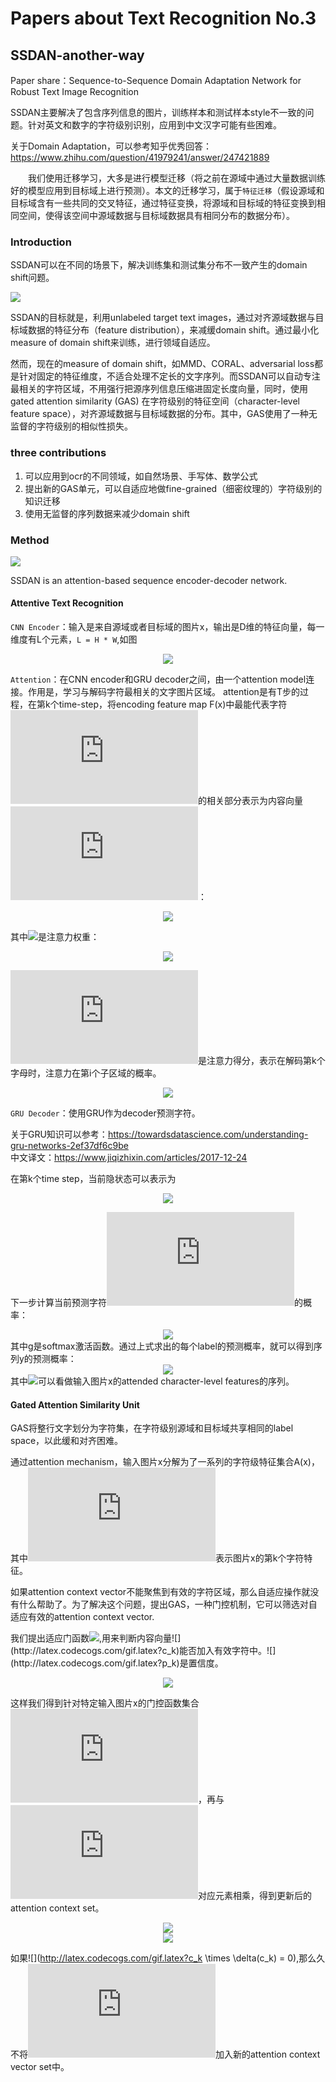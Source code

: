 # Papers about Text Recognition No.3
## SSDAN-another-way
Paper share：Sequence-to-Sequence Domain Adaptation Network for Robust Text Image Recognition

SSDAN主要解决了包含序列信息的图片，训练样本和测试样本style不一致的问题。针对英文和数字的字符级别识别，应用到中文汉字可能有些困难。

关于Domain Adaptation，可以参考知乎优秀回答：https://www.zhihu.com/question/41979241/answer/247421889

　　我们使用迁移学习，大多是进行模型迁移（将之前在源域中通过大量数据训练好的模型应用到目标域上进行预测）。本文的迁移学习，属于`特征迁移`（假设源域和目标域含有一些共同的交叉特征，通过特征变换，将源域和目标域的特征变换到相同空间，使得该空间中源域数据与目标域数据具有相同分布的数据分布）。

### Introduction

SSDAN可以在不同的场景下，解决训练集和测试集分布不一致产生的domain shift问题。

![](https://github.com/cassie1728/SSDAN-another-way/raw/master/ssdan1.jpg)

SSDAN的目标就是，利用unlabeled target text images，通过对齐源域数据与目标域数据的特征分布（feature distribution），来减缓domain shift。通过最小化measure of domain shift来训练，进行领域自适应。

然而，现在的measure of domain shift，如MMD、CORAL、adversarial loss都是针对固定的特征维度，不适合处理不定长的文字序列。而SSDAN可以自动专注最相关的字符区域，不用强行把源序列信息压缩进固定长度向量，同时，使用gated attention similarity (GAS) 在字符级别的特征空间（character-level feature space），对齐源域数据与目标域数据的分布。其中，GAS使用了一种无监督的字符级别的相似性损失。

### three contributions

1. 可以应用到ocr的不同领域，如自然场景、手写体、数学公式
2. 提出新的GAS单元，可以自适应地做fine-grained（细密纹理的）字符级别的知识迁移
3. 使用无监督的序列数据来减少domain shift

### Method

![](https://github.com/cassie1728/SSDAN-another-way/raw/master/ssdan2.jpg)

SSDAN is an attention-based sequence encoder-decoder network. 

#### Attentive Text Recognition

`CNN Encoder`：输入是来自源域或者目标域的图片x，输出是D维的特征向量，每一维度有L个元素，`L = H * W`,如图
<div align=center><img src="https://github.com/cassie1728/SSDAN-another-way/raw/master/ssdan3.jpg"/></div>

`Attention`：在CNN encoder和GRU decoder之间，由一个attention model连接。作用是，学习与解码字符最相关的文字图片区域。
attention是有T步的过程，在第k个time-step，将encoding feature map F(x)中最能代表字符![](http://latex.codecogs.com/gif.latex?y_k)的相关部分表示为内容向量![](http://latex.codecogs.com/gif.latex?c_k)：
<div align=center><img src="https://github.com/cassie1728/SSDAN-another-way/raw/master/ssdan4.jpg"/></div>

其中![](http://latex.codecogs.com/gif.latex?\alpha_k_,_i)是注意力权重：
<div align=center><img src="https://github.com/cassie1728/SSDAN-another-way/raw/master/ssdan5.jpg"/></div>

![](http://latex.codecogs.com/gif.latex?s_k_,_i)是注意力得分，表示在解码第k个字母时，注意力在第i个子区域的概率。
<div align=center><img src="https://github.com/cassie1728/SSDAN-another-way/raw/master/ssdan6.jpg"/></div>

`GRU Decoder`：使用GRU作为decoder预测字符。

关于GRU知识可以参考：https://towardsdatascience.com/understanding-gru-networks-2ef37df6c9be 
<br>
中文译文：https://www.jiqizhixin.com/articles/2017-12-24

在第k个time step，当前隐状态可以表示为
<div align=center><img src="https://github.com/cassie1728/SSDAN-another-way/raw/master/ssdan7.jpg"/></div>

下一步计算当前预测字符![](http://latex.codecogs.com/gif.latex?y_k)的概率：
<div align=center><img src="https://github.com/cassie1728/SSDAN-another-way/raw/master/ssdan8.jpg"/></div>
其中g是softmax激活函数。通过上式求出的每个label的预测概率，就可以得到序列y的预测概率：
<div align=center><img src="https://github.com/cassie1728/SSDAN-another-way/raw/master/ssdan9.jpg"/></div>
其中<img src="https://github.com/cassie1728/SSDAN-another-way/raw/master/ssdan10.jpg"/></div>可以看做输入图片x的attended character-level features的序列。

#### Gated Attention Similarity Unit

GAS将整行文字划分为字符集，在字符级别源域和目标域共享相同的label space，以此缓和对齐困难。

通过attention mechanism，输入图片x分解为了一系列的字符级特征集合A(x)，其中![](http://latex.codecogs.com/gif.latex?c_k)表示图片x的第k个字符特征。

如果attention context vector不能聚焦到有效的字符区域，那么自适应操作就没有什么帮助了。为了解决这个问题，提出GAS，一种门控机制，它可以筛选对自适应有效的attention context vector.

我们提出适应门函数![](http://latex.codecogs.com/gif.latex?\delta(c_k)),用来判断内容向量![](http://latex.codecogs.com/gif.latex?c_k)能否加入有效字符中。![](http://latex.codecogs.com/gif.latex?p_k)是置信度。
<div align=center><img src="https://github.com/cassie1728/SSDAN-another-way/raw/master/1.jpg"/></div>

这样我们得到针对特定输入图片x的门控函数集合![](http://latex.codecogs.com/gif.latex?G(x))，再与![](http://latex.codecogs.com/gif.latex?A(x))对应元素相乘，得到更新后的attention context set。
<div align=center><img src="https://github.com/cassie1728/SSDAN-another-way/raw/master/2.jpg"/></div>
<div align=center><img src="https://github.com/cassie1728/SSDAN-another-way/raw/master/3.jpg"/></div>

如果![](http://latex.codecogs.com/gif.latex?c_k \times \delta(c_k) = 0),那么久不将![](http://latex.codecogs.com/gif.latex?c_k)加入新的attention context vector set中。









